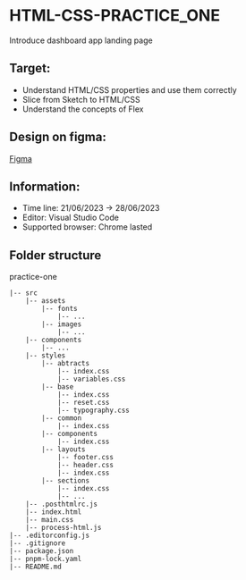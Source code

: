 # HTML-CSS-PRACTICE_ONE #
Introduce dashboard app landing page

## Target: ##
- Understand HTML/CSS properties and use them correctly
- Slice from Sketch to HTML/CSS
- Understand the concepts of Flex


## Design on figma: ##
[Figma](https://www.figma.com/file/6QbJ3zCbwFEIqDrHuYegS1/NinjaMail-(Community)-Thao's-practice?node-id=1%3A30&mode=dev)


## Information: ##
- Time line: 21/06/2023 -> 28/06/2023
- Editor: Visual Studio Code
- Supported browser: Chrome lasted


## Folder structure ##
practice-one
~~~
|-- src
    |-- assets
        |-- fonts
            |-- ...
        |-- images
            |-- ...
    |-- components
        |-- ...
    |-- styles
        |-- abtracts
            |-- index.css
            |-- variables.css
        |-- base
            |-- index.css
            |-- reset.css
            |-- typography.css
        |-- common
            |-- index.css
        |-- components
            |-- index.css
        |-- layouts
            |-- footer.css
            |-- header.css
            |-- index.css
        |-- sections
            |-- index.css
            |-- ...
    |-- .posthtmlrc.js
    |-- index.html
    |-- main.css
    |-- process-html.js
|-- .editorconfig.js
|-- .gitignore
|-- package.json
|-- pnpm-lock.yaml
|-- README.md
